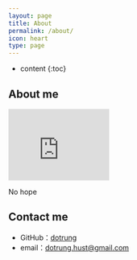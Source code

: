 ```yaml
---
layout: page
title: About
permalink: /about/
icon: heart
type: page
---
```


* content
{:toc}

## About me

<iframe src="https://githubbadge.appspot.com/dotrung" style="border: 0;height: 142px;width: 200px;overflow: hidden;" frameBorder="0"></iframe>

No hope

## Contact me

* GitHub：[dotrung](https://github.com/dotrung)
* email：dotrung.hust@gmail.com
